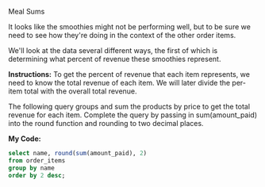 Meal Sums<br>

It looks like the smoothies might not be performing well, but to be sure we need to see how they're doing in the context of the other order items.

We'll look at the data several different ways, the first of which is determining what percent of revenue these smoothies represent.

**Instructions:**
To get the percent of revenue that each item represents, we need to know the total revenue of each item. We will later divide the per-item total with the overall total revenue.

The following query groups and sum the products by price to get the total revenue for each item. Complete the query by passing in sum(amount_paid) into the round function and rounding to two decimal places.

**My Code:**
```sql
select name, round(sum(amount_paid), 2)
from order_items
group by name
order by 2 desc;
```
